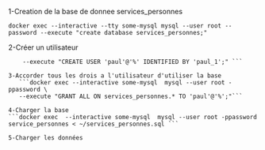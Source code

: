 
1-Creation de la base de donnee services_personnes

```docker exec --interactive --tty some-mysql mysql --user root --password --execute "create database services_personnes;"```

2-Créer un utilisateur
```docker exec --interactive some-mysql  mysql --user root -ppassword \
    --execute "CREATE USER 'paul'@'%' IDENTIFIED BY 'paul_1';" ```

3-Accorder tous les drois a l'utilisateur d'utiliser la base 
   ```docker exec --interactive some-mysql  mysql --user root -ppassword \
   --execute "GRANT ALL ON services_personnes.* TO 'paul'@'%';"```
   
4-Charger la base
```docker exec  --interactive some-mysql  mysql --user root -ppassword service_personnes < ~/services_personnes.sql ```

5-Charger les données
